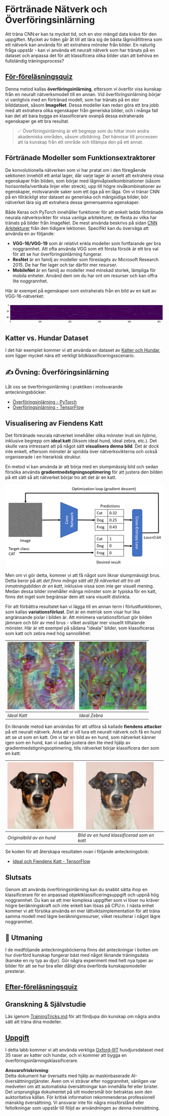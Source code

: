 # Förtränade Nätverk och Överföringsinlärning

Att träna CNN:er kan ta mycket tid, och en stor mängd data krävs för den uppgiften. Mycket av tiden går åt till att lära sig de bästa lågnivåfiltrena som ett nätverk kan använda för att extrahera mönster från bilder. En naturlig fråga uppstår - kan vi använda ett neuralt nätverk som har tränats på en dataset och anpassa det för att klassificera olika bilder utan att behöva en fullständig träningsprocess?

## [För-föreläsningsquiz](https://red-field-0a6ddfd03.1.azurestaticapps.net/quiz/108)

Denna metod kallas **överföringsinlärning**, eftersom vi överför viss kunskap från en neuralt nätverksmodell till en annan. Vid överföringsinlärning börjar vi vanligtvis med en förtränad modell, som har tränats på en stor bilddataset, såsom **ImageNet**. Dessa modeller kan redan göra ett bra jobb med att extrahera olika egenskaper från generiska bilder, och i många fall kan det att bara bygga en klassificerare ovanpå dessa extraherade egenskaper ge ett bra resultat.

> ✅ Överföringsinlärning är ett begrepp som du hittar inom andra akademiska områden, såsom utbildning. Det hänvisar till processen att ta kunskap från ett område och tillämpa den på ett annat.

## Förtränade Modeller som Funktionsextraktorer

De konvolutionella nätverken som vi har pratat om i den föregående sektionen innehöll ett antal lager, där varje lager är avsett att extrahera vissa egenskaper från bilden, som börjar med lågnivåpixelkombinationer (såsom horisontella/vertikala linjer eller streck), upp till högre nivåkombinationer av egenskaper, motsvarande saker som ett öga på en låga. Om vi tränar CNN på en tillräckligt stor dataset av generiska och mångsidiga bilder, bör nätverket lära sig att extrahera dessa gemensamma egenskaper.

Både Keras och PyTorch innehåller funktioner för att enkelt ladda förtränade neurala nätverksvikter för vissa vanliga arkitekturer, de flesta av vilka har tränats på bilder från ImageNet. De mest använda beskrivs på sidan [CNN Arkitekturer](../07-ConvNets/CNN_Architectures.md) från den tidigare lektionen. Specifikt kan du överväga att använda en av följande:

* **VGG-16/VGG-19** som är relativt enkla modeller som fortfarande ger bra noggrannhet. Att ofta använda VGG som ett första försök är ett bra val för att se hur överföringsinlärning fungerar.
* **ResNet** är en familj av modeller som föreslagits av Microsoft Research 2015. De har fler lager och tar därför mer resurser.
* **MobileNet** är en familj av modeller med minskad storlek, lämpliga för mobila enheter. Använd dem om du har ont om resurser och kan offra lite noggrannhet.

Här är exempel på egenskaper som extraherats från en bild av en katt av VGG-16-nätverket:

![Egenskaper extraherade av VGG-16](../../../../../translated_images/features.6291f9c7ba3a0b951af88fc9864632b9115365410765680680d30c927dd67354.sw.png)

## Katter vs. Hundar Dataset

I det här exemplet kommer vi att använda en dataset av [Katter och Hundar](https://www.microsoft.com/download/details.aspx?id=54765&WT.mc_id=academic-77998-cacaste), som ligger mycket nära ett verkligt bildklassificeringsscenario.

## ✍️ Övning: Överföringsinlärning

Låt oss se överföringsinlärning i praktiken i motsvarande anteckningsböcker:

* [Överföringsinlärning - PyTorch](../../../../../lessons/4-ComputerVision/08-TransferLearning/TransferLearningPyTorch.ipynb)
* [Överföringsinlärning - TensorFlow](../../../../../lessons/4-ComputerVision/08-TransferLearning/TransferLearningTF.ipynb)

## Visualisering av Fiendens Katt

Det förtränade neurala nätverket innehåller olika mönster inuti sin *hjärna*, inklusive begrepp om **ideal katt** (liksom ideal hund, ideal zebra, etc.). Det skulle vara intressant att på något sätt **visualisera denna bild**. Det är dock inte enkelt, eftersom mönster är spridda över nätverksvikterna och också organiserade i en hierarkisk struktur.

En metod vi kan använda är att börja med en slumpmässig bild och sedan försöka använda **gradientnedstigningsoptimering** för att justera den bilden på ett sätt så att nätverket börjar tro att det är en katt.

![Bildoptimeringsloop](../../../../../translated_images/ideal-cat-loop.999fbb8ff306e044f997032f4eef9152b453e6a990e449bbfb107de2493cc37e.sw.png)

Men om vi gör detta, kommer vi att få något som liknar slumpmässigt brus. Detta beror på att *det finns många sätt att få nätverket att tro att inmatningsbilden är en katt*, inklusive vissa som inte ger visuell mening. Medan dessa bilder innehåller många mönster som är typiska för en katt, finns det inget som begränsar dem att vara visuellt distinkta.

För att förbättra resultatet kan vi lägga till en annan term i förlustfunktionen, som kallas **variationsförlust**. Det är en metrisk som visar hur lika angränsande pixlar i bilden är. Att minimera variationsförlust gör bilden jämnare och blir av med brus - vilket avslöjar mer visuellt tilltalande mönster. Här är ett exempel på sådana "ideala" bilder, som klassificeras som katt och zebra med hög sannolikhet:

![Ideal Katt](../../../../../translated_images/ideal-cat.203dd4597643d6b0bd73038b87f9c0464322725e3a06ab145d25d4a861c70592.sw.png) | ![Ideal Zebra](../../../../../translated_images/ideal-zebra.7f70e8b54ee15a7a314000bb5df38a6cfe086ea04d60df4d3ef313d046b98a2b.sw.png)
-----|-----
 *Ideal Katt* | *Ideal Zebra*

En liknande metod kan användas för att utföra så kallade **fiendens attacker** på ett neuralt nätverk. Anta att vi vill lura ett neuralt nätverk och få en hund att se ut som en katt. Om vi tar en bild av en hund, som nätverket känner igen som en hund, kan vi sedan justera den lite med hjälp av gradientnedstigningsoptimering, tills nätverket börjar klassificera den som en katt:

![Bild av en Hund](../../../../../translated_images/original-dog.8f68a67d2fe0911f33041c0f7fce8aa4ea919f9d3917ec4b468298522aeb6356.sw.png) | ![Bild av en hund klassificerad som en katt](../../../../../translated_images/adversarial-dog.d9fc7773b0142b89752539bfbf884118de845b3851c5162146ea0b8809fc820f.sw.png)
-----|-----
*Originalbild av en hund* | *Bild av en hund klassificerad som en katt*

Se koden för att återskapa resultaten ovan i följande anteckningsbok:

* [Ideal och Fiendens Katt - TensorFlow](../../../../../lessons/4-ComputerVision/08-TransferLearning/AdversarialCat_TF.ipynb)

## Slutsats

Genom att använda överföringsinlärning kan du snabbt sätta ihop en klassificerare för en anpassad objektklassificeringsuppgift och uppnå hög noggrannhet. Du kan se att mer komplexa uppgifter som vi löser nu kräver högre beräkningskraft och inte enkelt kan lösas på CPU:n. I nästa enhet kommer vi att försöka använda en mer lättviktsimplementation för att träna samma modell med lägre beräkningsresurser, vilket resulterar i något lägre noggrannhet.

## 🚀 Utmaning

I de medföljande anteckningsböckerna finns det anteckningar i botten om hur överförd kunskap fungerar bäst med något liknande träningsdata (kanske en ny typ av djur). Gör några experiment med helt nya typer av bilder för att se hur bra eller dåligt dina överförda kunskapsmodeller presterar.

## [Efter-föreläsningsquiz](https://red-field-0a6ddfd03.1.azurestaticapps.net/quiz/208)

## Granskning & Självstudie

Läs igenom [TrainingTricks.md](TrainingTricks.md) för att fördjupa din kunskap om några andra sätt att träna dina modeller.

## [Uppgift](lab/README.md)

I detta labb kommer vi att använda verkliga [Oxford-IIIT](https://www.robots.ox.ac.uk/~vgg/data/pets/) husdjursdataset med 35 raser av katter och hundar, och vi kommer att bygga en överföringsinlärningsklassificerare.

**Ansvarsfriskrivning**:  
Detta dokument har översatts med hjälp av maskinbaserade AI-översättningstjänster. Även om vi strävar efter noggrannhet, vänligen var medveten om att automatiska översättningar kan innehålla fel eller brister. Det ursprungliga dokumentet på sitt modersmål bör betraktas som den auktoritativa källan. För kritisk information rekommenderas professionell mänsklig översättning. Vi ansvarar inte för några missförstånd eller feltolkningar som uppstår till följd av användningen av denna översättning.